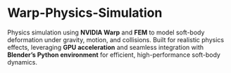 # Warp-Physics-Simulation
Physics simulation using **NVIDIA Warp** and **FEM** to model soft-body deformation under gravity, motion, and collisions. Built for realistic physics effects, leveraging **GPU acceleration** and seamless integration with **Blender’s Python environment** for efficient, high-performance soft-body dynamics.
